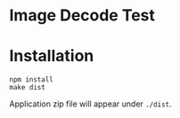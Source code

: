 # Image Decode Test

# Installation
```
npm install
make dist
```

Application zip file will appear under `./dist`.
